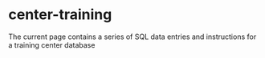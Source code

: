 # center-training
The current page contains a series of SQL data entries and instructions for a training center database
